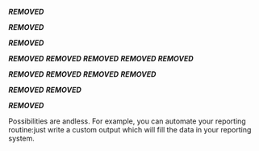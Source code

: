 ***REMOVED***

***REMOVED***

***REMOVED***

***REMOVED***
***REMOVED***
***REMOVED***
***REMOVED***
***REMOVED***

***REMOVED***
***REMOVED***
***REMOVED***
***REMOVED***

***REMOVED***
***REMOVED***

***REMOVED***

Possibilities are andless. For example, you can automate your reporting routine:just write a custom output which will fill the data in your reporting system.

